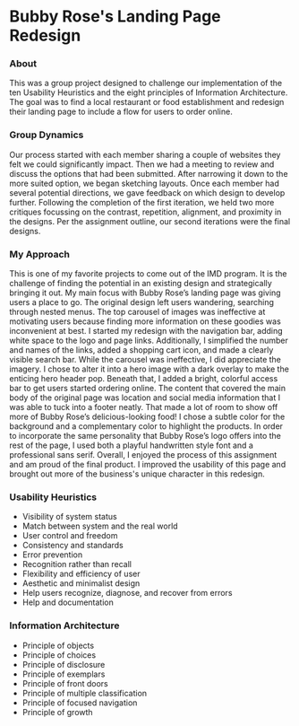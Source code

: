 # Bubby Rose's Landing Page Redesign

### About 

This was a group project designed to challenge our implementation of the ten Usability Heuristics and the eight principles of Information Architecture. The goal was to find a local restaurant or food establishment and redesign their landing page to include a flow for users to order online. 

### Group Dynamics

Our process started with each member sharing a couple of websites they felt we could significantly impact. Then we had a meeting to review and discuss the options that had been submitted. After narrowing it down to the more suited option, we began sketching layouts. Once each member had several potential directions, we gave feedback on which design to develop further. Following the completion of the first iteration, we held two more critiques focussing on the contrast, repetition, alignment, and proximity in the designs. Per the assignment outline, our second iterations were the final designs.

### My Approach
This is one of my favorite projects to come out of the IMD program. It is the challenge of finding the potential in an existing design and strategically bringing it out. 
My main focus with Bubby Rose’s landing page was giving users a place to go. The original design left users wandering, searching through nested menus. The top carousel of images was ineffective at motivating users because finding more information on these goodies was inconvenient at best.
I started my redesign with the navigation bar, adding white space to the logo and page links. Additionally, I simplified the number and names of the links, added a shopping cart icon, and made a clearly visible search bar. While the carousel was ineffective, I did appreciate the imagery. I chose to alter it into a hero image with a dark overlay to make the enticing hero header pop. Beneath that, I added a bright, colorful access bar to get users started ordering online. 
The content that covered the main body of the original page was location and social media information that I was able to tuck into a footer neatly. That made a lot of room to show off more of Bubby Rose’s delicious-looking food! I chose a subtle color for the background and a complementary color to highlight the products. In order to incorporate the same personality that Bubby Rose’s logo offers into the rest of the page, I used both a playful handwritten style font and a professional sans serif.
Overall, I enjoyed the process of this assignment and am proud of the final product. I improved the usability of this page and brought out more of the business's unique character in this redesign.

### Usability Heuristics 

[10 Usability Heuristics for User Interface Design]: https://www.nngroup.com/articles/ten-usability-heuristics/
* Visibility of system status
* Match between system and the real world
* User control and freedom
* Consistency and standards
* Error prevention
* Recognition rather than recall 
* Flexibility and efficiency of user 
* Aesthetic and minimalist design
* Help users recognize, diagnose, and recover from errors
* Help and documentation

### Information Architecture

[The Eight Principles of Information Architecture]: https://www.webdesignerdepot.com/2015/02/the-ultimate-guide-to-information-architecture/
* Principle of objects 
* Principle of choices
* Principle of disclosure
* Principle of exemplars
* Principle of front doors
* Principle of multiple classification
* Principle of focused navigation
* Principle of growth
